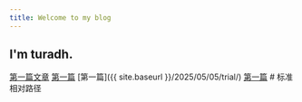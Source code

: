 ```yaml
---
title: Welcome to my blog
---
```

## I'm turadh.
[第一篇文章](/2025/05/05/trial)
[第一篇](https://turadh.github.io/skills-github-pages/_posts/2025-05-05-trial.md)
[第一篇]({{ site.baseurl }}/2025/05/05/trial/)
[第一篇](/2025/05/05/trial/)  # 标准相对路径
